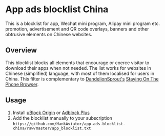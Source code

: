 # App ads blocklist China
This is a blocklist for app, Wechat mini program, Alipay mini program etc. promotion, advertisement and QR code overlays, banners and other obtrusive elements on Chinese websites.

## Overview
This blocklist blocks all elements that encourage or coerce visitor to download their apps when not needed.
The list works for websites in Chinese (simplified) language, with most of them localised for users in China.
This filter is complementary to [DandelionSprout's](https://github.com/DandelionSprout) [Staying On The Phone Browser](https://github.com/DandelionSprout/adfilt/raw/master/stayingonbrowser/Staying%20On%20The%20Phone%20Browser).

## Usage
1. Install [uBlock Origin](https://github.com/gorhill/uBlock) or [Adblock Plus](https://adblockplus.org/) 
2. Add the blocklist manually to your subscription
`https://github.com/HankAviator/app-ads-blocklist-china/raw/master/app_blocklist.txt`
